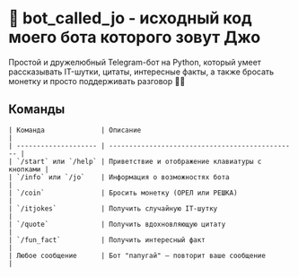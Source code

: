 # 🤖 bot_called_jo - исходный код моего бота которого зовут Джо

Простой и дружелюбный Telegram-бот на Python, который умеет рассказывать IT-шутки, цитаты, интересные факты, а также бросать монетку и просто поддерживать разговор 🧠💬
## Команды
```
| Команда              | Описание                                        |
| -------------------- | ----------------------------------------------- |
| `/start` или `/help` | Приветствие и отображение клавиатуры с кнопками |
| `/info` или `/jo`    | Информация о возможностях бота                  |
| `/coin`              | Бросить монетку (ОРЕЛ или РЕШКА)                |
| `/itjokes`           | Получить случайную IT-шутку                     |
| `/quote`             | Получить вдохновляющую цитату                   |
| `/fun_fact`          | Получить интересный факт                        |
| Любое сообщение      | Бот "папугай" — повторит ваше сообщение         |

```
